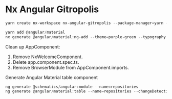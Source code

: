 # Nx Angular Gitropolis

```powershell
yarn create nx-workspace nx-angular-gitropolis --package-manager=yarn --preset=angular --app-name=gitropolis-app --npm-scope=gitropolis --style=css --no-nx-cloud
```

```powershell
yarn add @angular/material
nx generate @angular/material:ng-add --theme=purple-green --typography --animations
```

Clean up AppComponent:

1. Remove NxWelcomeComponent.
1. Delete app.component.spec.ts.
1. Remove BrowserModule from AppComponent.imports.

Generate Angular Material table component

```powershell
ng generate @schematics/angular:module --name=repositories
ng generate @angular/material:table --name=repositories --changeDetection=OnPush --skipTests
```

